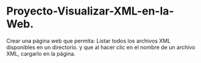 # Proyecto-Visualizar-XML-en-la-Web.
Crear una página web que permita: Listar todos los archivos XML disponibles en un directorio. y que al hacer clic en el nombre de un archivo XML, cargarlo en la página.
